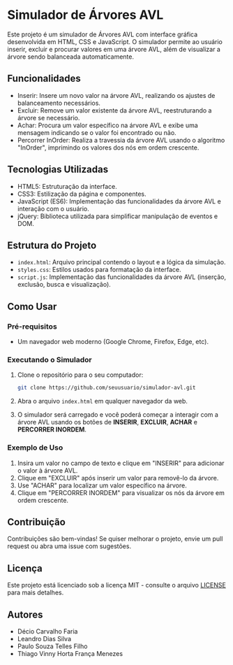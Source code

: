 # Simulador de Árvores AVL

Este projeto é um simulador de Árvores AVL com interface gráfica desenvolvida em HTML, CSS e JavaScript. O simulador permite ao usuário inserir, excluir e procurar valores em uma árvore AVL, além de visualizar a árvore sendo balanceada automaticamente.

## Funcionalidades

- Inserir: Insere um novo valor na árvore AVL, realizando os ajustes de balanceamento necessários.
- Excluir: Remove um valor existente da árvore AVL, reestruturando a árvore se necessário.
- Achar: Procura um valor específico na árvore AVL e exibe uma mensagem indicando se o valor foi encontrado ou não.
- Percorrer InOrder: Realiza a travessia da árvore AVL usando o algoritmo "InOrder", imprimindo os valores dos nós em ordem crescente.

## Tecnologias Utilizadas

- HTML5: Estruturação da interface.
- CSS3: Estilização da página e componentes.
- JavaScript (ES6): Implementação das funcionalidades da árvore AVL e interação com o usuário.
- jQuery: Biblioteca utilizada para simplificar manipulação de eventos e DOM.

## Estrutura do Projeto

- `index.html`: Arquivo principal contendo o layout e a lógica da simulação.
- `styles.css`: Estilos usados para formatação da interface.
- `script.js`: Implementação das funcionalidades da árvore AVL (inserção, exclusão, busca e visualização).
  
## Como Usar

### Pré-requisitos

- Um navegador web moderno (Google Chrome, Firefox, Edge, etc).

### Executando o Simulador

1. Clone o repositório para o seu computador:

    ```bash
    git clone https://github.com/seuusuario/simulador-avl.git
    ```

2. Abra o arquivo `index.html` em qualquer navegador da web.

3. O simulador será carregado e você poderá começar a interagir com a árvore AVL usando os botões de **INSERIR**, **EXCLUIR**, **ACHAR** e **PERCORRER INORDEM**.

### Exemplo de Uso

1. Insira um valor no campo de texto e clique em "INSERIR" para adicionar o valor à árvore AVL.
2. Clique em "EXCLUIR" após inserir um valor para removê-lo da árvore.
3. Use "ACHAR" para localizar um valor específico na árvore.
4. Clique em "PERCORRER INORDEM" para visualizar os nós da árvore em ordem crescente.

## Contribuição

Contribuições são bem-vindas! Se quiser melhorar o projeto, envie um pull request ou abra uma issue com sugestões.

## Licença

Este projeto está licenciado sob a licença MIT - consulte o arquivo [LICENSE](LICENSE) para mais detalhes.

## Autores

- Décio Carvalho Faria
- Leandro Dias Silva
- Paulo Souza Telles Filho
- Thiago Vinny Horta França Menezes
